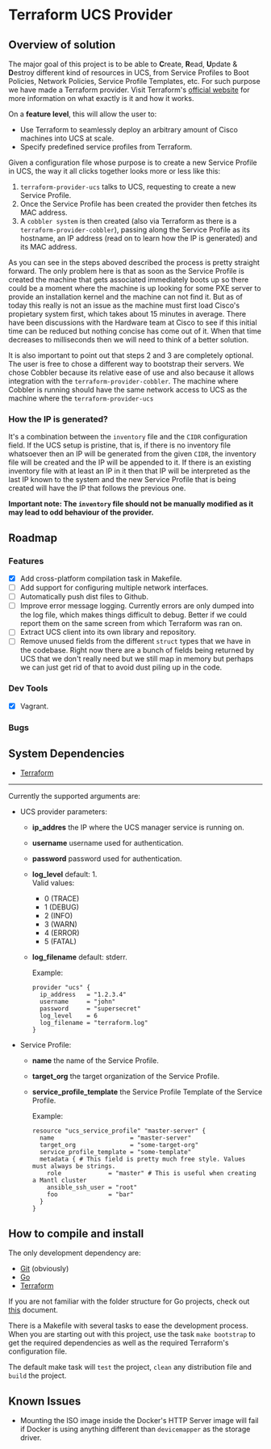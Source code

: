 # Terraform UCS Provider

## Overview of solution

The major goal of this project is to be able to **C**reate, **R**ead, **U**pdate & **D**estroy
different kind of resources in UCS, from Service Profiles to Boot Policies, Network Policies,
Service Profile Templates, etc. For such purpose we have made a Terraform provider.
Visit Terraform's [official website](https://terraform.io) for more information on what
exactly is it and how it works.

On a **feature level**, this will allow the user to:

  * Use Terraform to seamlessly deploy an arbitrary amount of Cisco machines into UCS at scale.
  * Specify predefined service profiles from Terraform.

Given a configuration file whose purpose is to create a new Service Profile in UCS, the way it all clicks
together looks more or less like this:

  1. `terraform-provider-ucs` talks to UCS, requesting to create a new Service Profile.
  2. Once the Service Profile has been created the provider then fetches its MAC address.
  3. A `cobbler system` is then created (also via Terraform as there is a `terraform-provider-cobbler`),
     passing along the Service Profile as its hostname, an IP address (read on to learn how the IP is generated)
     and its MAC address.

As you can see in the steps aboved described the process is pretty straight forward. The only problem here is that
as soon as the Service Profile is created the machine that gets associated immediately boots up so there could be
a moment where the machine is up looking for some PXE server to provide an installation kernel and the machine can
not find it. But as of today this really is not an issue as the machine must first load Cisco's propietary system
first, which takes about 15 minutes in average. There have been discussions with the Hardware team at Cisco to see
if this initial time can be reduced but nothing concise has come out of it.  When that time decreases to milliseconds
then we will need to think of a better solution.

It is also important to point out that steps 2 and 3 are completely optional. The user is free to chose a different way
to bootstrap their servers. We chose Cobbler because its relative ease of use and also because it allows integration
with the `terraform-provider-cobbler`. The machine where Cobbler is running should have the same network access to UCS
as the machine where the `terraform-provider-ucs`

### How the IP is generated?
It's a combination between the `inventory` file and the `CIDR` configuration field.
If the UCS setup is pristine, that is, if there is no inventory file whatsoever then an IP will be generated from
the given `CIDR`, the inventory file will be created and the IP will be appended to it.
If there is an existing inventory file with at least an IP in it then that IP will be interpreted as the last IP
known to the system and the new Service Profile that is being created will have the IP that follows the previous one.

**Important note: The `inventory` file should not be manually modified as it may lead to odd behaviour of
the provider.**

## Roadmap

### Features

  - [x] Add cross-platform compilation task in Makefile.
  - [ ] Add support for configuring multiple network interfaces.
  - [ ] Automatically push dist files to Github.
  - [ ] Improve error message logging. Currently errors are only dumped into the log file,
        which makes things difficult to debug. Better if we could report them on the same
        screen from which Terraform was ran on.
  - [ ] Extract UCS client into its own library and repository.
  - [ ] Remove unused fields from the different `struct` types that we have in the codebase.
        Right now there are a bunch of fields being returned by UCS that we don't really need
        but we still map in memory but perhaps we can just get rid of that to avoid dust
        piling up in the code.

### Dev Tools
  - [x] Vagrant.

### Bugs

## System Dependencies
  * [Terraform]

---

Currently the supported arguments are:

* UCS provider parameters:

  * **ip_addres** the IP where the UCS manager service is running on.
  * **username** username used for authentication.
  * **password** password used for authentication.
  * **log_level** default: 1.  
    Valid values:  
      * 0 (TRACE)
      * 1 (DEBUG)
      * 2 (INFO)
      * 3 (WARN)
      * 4 (ERROR)
      * 5 (FATAL)
  * **log_filename** default: stderr.

    Example:

    ```
    provider "ucs" {
      ip_address   = "1.2.3.4"
      username     = "john"
      password     = "supersecret"
      log_level    = 6
      log_filename = "terraform.log"
    }
    ```

* Service Profile:

  * **name** the name of the Service Profile.
  * **target_org** the target organization of the Service Profile.
  * **service_profile_template** the Service Profile Template of the Service Profile.

    Example:

    ```
    resource "ucs_service_profile" "master-server" {
      name                     = "master-server"
      target_org               = "some-target-org"
      service_profile_template = "some-template"
      metadata { # This field is pretty much free style. Values must always be strings.
        role             = "master" # This is useful when creating a Mantl cluster
        ansible_ssh_user = "root"
        foo              = "bar"
      }
    }
    ```

## How to compile and install

The only development dependency are:

  * [Git] (obviously)
  * [Go]
  * [Terraform]

If you are not familiar with the folder structure for Go projects, check out
[this](http://golang.org/doc/code.html#Organization) document.

There is a Makefile with several tasks to ease the development process.
When you are starting out with this project, use the task `make bootstrap` to
get the required dependencies as well as the required Terraform's configuration file.

The default make task will `test` the project, `clean` any distribution file and
`build` the project.

## Known Issues
  * Mounting the ISO image inside the Docker's HTTP Server image
    will fail if Docker is using anything different than `devicemapper`
    as the storage driver.

[Terraform]: https://www.terraform.io/
[Docker]: https://www.docker.com/
[Vagrant]: https://www.vagrantup.com/
[Go]: https://www.golang.org/
[Git]: https://git-scm.com/
